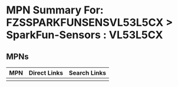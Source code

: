



# MPN Summary For: FZSSPARKFUNSENSVL53L5CX > SparkFun-Sensors : VL53L5CX

## MPNs
  

|MPN|Direct Links|Search Links|
| :--- | :--- | :--- |
||||
